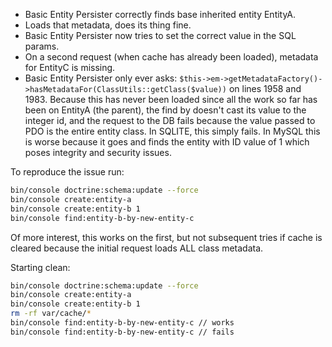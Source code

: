 - Basic Entity Persister correctly finds base inherited entity EntityA.
- Loads that metadata, does its thing fine.
- Basic Entity Persister now tries to set the correct value in the SQL params.
- On a second request (when cache has already been loaded), metadata for EntityC is missing.
- Basic Entity Persister only ever asks: `$this->em->getMetadataFactory()->hasMetadataFor(ClassUtils::getClass($value))` on lines 1958 and 1983. Because this has never been loaded since all the work so far has been on EntityA (the parent), the find by doesn't cast its value to the integer id, and the request to the DB fails because the value passed to PDO is the entire entity class. In SQLITE, this simply fails. In MySQL this is worse because it goes and finds the entity with ID value of 1 which poses integrity and security issues.

To reproduce the issue run:

```bash
bin/console doctrine:schema:update --force
bin/console create:entity-a
bin/console create:entity-b 1
bin/console find:entity-b-by-new-entity-c
```

Of more interest, this works on the first, but not subsequent tries if cache is cleared because the initial request loads ALL class metadata.

Starting clean:
```bash
bin/console doctrine:schema:update --force
bin/console create:entity-a
bin/console create:entity-b 1
rm -rf var/cache/*
bin/console find:entity-b-by-new-entity-c // works
bin/console find:entity-b-by-new-entity-c // fails
```
